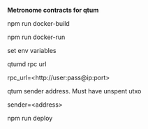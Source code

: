 <b>Metronome contracts for qtum</b>

npm run docker-build

npm run docker-run

set env variables

qtumd rpc url

rpc_url=\<http://user:pass@ip:port>

qtum sender address. Must have unspent utxo

sender=\<address>

npm run deploy
